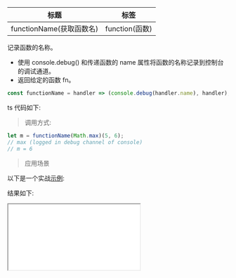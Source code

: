 | 标题                     | 标签           |
| ------------------------ | -------------- |
| functionName(获取函数名) | function(函数) |

记录函数的名称。

- 使用 console.debug() 和传递函数的 name 属性将函数的名称记录到控制台的调试通道。
- 返回给定的函数 fn。

```js
const functionName = handler => (console.debug(handler.name), handler);
```

ts 代码如下:

<div class="code-editor" data-url="codes/javascript/ts/function-name.ts" data-language="typescript"></div>

> 调用方式:

```js
let m = functionName(Math.max)(5, 6);
// max (logged in debug channel of console)
// m = 6
```

> 应用场景

以下是一个实战<a href="codes/javascript/html/function-name.html" target="_blank" rel="noopener noreferrer">示例</a>:

<div class="code-editor" data-url="codes/javascript/html/function-name.html" data-language="html"></div>

结果如下:

<iframe src="codes/javascript/html/function-name.html"></iframe>

